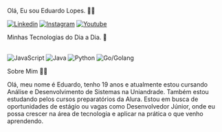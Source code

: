 Olá, Eu sou Eduardo Lopes. 🤙🏼

[![Linkedin](https://img.shields.io/badge/LinkedIn-0077B5?style=for-the-badge&logo=linkedin&logoColor=white)](https://www.linkedin.com/in/eduardo-lopes-a28aa7389/)
[![Instagram](https://img.shields.io/badge/Instagram-E4405F?style=for-the-badge&logo=instagram&logoColor=white)](https://www.instagram.com/ealopz)
[![Youtube](https://img.shields.io/badge/YouTube-FF0000?style=for-the-badge&logo=youtube&logoColor=white)](https://www.youtube.com/channel/UCL9d1CdXsN5VRC7EGIlI08g)

Minhas Tecnologias do Dia a Dia. 🦅

<div style="display: inline_block"><br>
<img aling ="center" alt="JavaScript" src="https://img.shields.io/badge/JavaScript-323330?style=for-the-badge&logo=javascript&logoColor=F7DF1E"/>
<img aling ="center" alt="Java" src="https://img.shields.io/badge/java-%23ED8B00.svg?style=for-the-badge&logo=openjdk&logoColor=white"/>
<img aling ="center" alt="Python" src="https://img.shields.io/badge/python-3670A0?style=for-the-badge&logo=python&logoColor=ffdd54"/>
<img aling ="center" alt="Go/Golang" src="https://img.shields.io/badge/go-%2300ADD8.svg?style=for-the-badge&logo=go&logoColor=white"/>
</div>

Sobre Mim 👱🏼

Olá, meu nome é Eduardo, tenho 19 anos e atualmente estou cursando Análise e Desenvolvimento de Sistemas na Uniandrade. Também estou estudando pelos cursos preparatórios da Alura. Estou em busca de oportunidades de estágio ou vagas como Desenvolvedor Júnior, onde eu possa crescer na área de tecnologia e aplicar na prática o que venho aprendendo.
